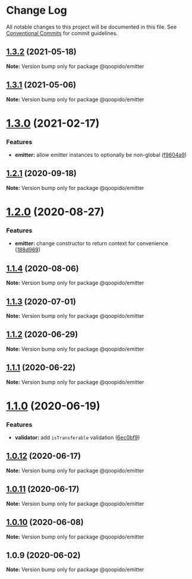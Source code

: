 # Change Log

All notable changes to this project will be documented in this file.
See [Conventional Commits](https://conventionalcommits.org) for commit guidelines.

## [1.3.2](https://github.com/dlueth/qoopido/compare/@qoopido/emitter@1.3.1...@qoopido/emitter@1.3.2) (2021-05-18)

**Note:** Version bump only for package @qoopido/emitter





## [1.3.1](https://github.com/dlueth/qoopido/compare/@qoopido/emitter@1.3.0...@qoopido/emitter@1.3.1) (2021-05-06)

**Note:** Version bump only for package @qoopido/emitter





# [1.3.0](https://github.com/dlueth/qoopido/compare/@qoopido/emitter@1.2.1...@qoopido/emitter@1.3.0) (2021-02-17)


### Features

* **emitter:** allow emitter instances to optionally be non-global ([f9604a9](https://github.com/dlueth/qoopido/commit/f9604a93e240dde4aa00f4b0580468e732d2dbb3))





## [1.2.1](https://github.com/dlueth/qoopido/compare/@qoopido/emitter@1.2.0...@qoopido/emitter@1.2.1) (2020-09-18)

**Note:** Version bump only for package @qoopido/emitter





# [1.2.0](https://github.com/dlueth/qoopido/compare/@qoopido/emitter@1.1.4...@qoopido/emitter@1.2.0) (2020-08-27)


### Features

* **emitter:** change constructor to return context for convenience ([188d969](https://github.com/dlueth/qoopido/commit/188d96971e87e94017467a95ab682a5ff9eef326))





## [1.1.4](https://github.com/dlueth/qoopido/compare/@qoopido/emitter@1.1.3...@qoopido/emitter@1.1.4) (2020-08-06)

**Note:** Version bump only for package @qoopido/emitter





## [1.1.3](https://github.com/dlueth/qoopido/compare/@qoopido/emitter@1.1.2...@qoopido/emitter@1.1.3) (2020-07-01)

**Note:** Version bump only for package @qoopido/emitter





## [1.1.2](https://github.com/dlueth/qoopido/compare/@qoopido/emitter@1.1.1...@qoopido/emitter@1.1.2) (2020-06-29)

**Note:** Version bump only for package @qoopido/emitter





## [1.1.1](https://github.com/dlueth/qoopido/compare/@qoopido/emitter@1.1.0...@qoopido/emitter@1.1.1) (2020-06-22)

**Note:** Version bump only for package @qoopido/emitter





# [1.1.0](https://github.com/dlueth/qoopido/compare/@qoopido/emitter@1.0.12...@qoopido/emitter@1.1.0) (2020-06-19)


### Features

* **validator:** add `isTransferable` validation ([6ec0bf9](https://github.com/dlueth/qoopido/commit/6ec0bf9d9966bf042cee4c977d4517399d1671b6))





## [1.0.12](https://github.com/dlueth/qoopido/compare/@qoopido/emitter@1.0.11...@qoopido/emitter@1.0.12) (2020-06-17)

**Note:** Version bump only for package @qoopido/emitter





## [1.0.11](https://github.com/dlueth/qoopido/compare/@qoopido/emitter@1.0.10...@qoopido/emitter@1.0.11) (2020-06-17)

**Note:** Version bump only for package @qoopido/emitter





## [1.0.10](https://github.com/dlueth/qoopido/compare/@qoopido/emitter@1.0.9...@qoopido/emitter@1.0.10) (2020-06-08)

**Note:** Version bump only for package @qoopido/emitter





## 1.0.9 (2020-06-02)

**Note:** Version bump only for package @qoopido/emitter
